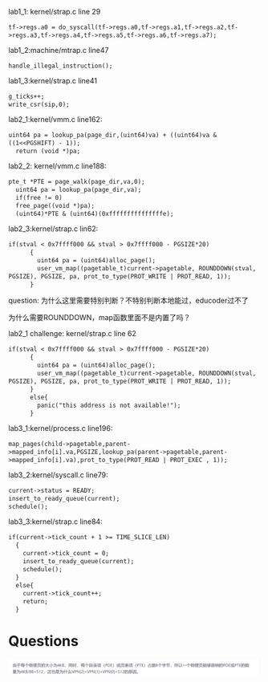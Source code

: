 lab1_1: kernel/strap.c  line 29

```
tf->regs.a0 = do_syscall(tf->regs.a0,tf->regs.a1,tf->regs.a2,tf->regs.a3,tf->regs.a4,tf->regs.a5,tf->regs.a6,tf->regs.a7);
```



lab1_2:machine/mtrap.c line47

```
handle_illegal_instruction();
```



lab1_3:kernel/strap.c line41

```
g_ticks++;
write_csr(sip,0);
```



lab2_1:kernel/vmm.c line162:

```
uint64 pa = lookup_pa(page_dir,(uint64)va) + ((uint64)va & ((1<<PGSHIFT) - 1));
  return (void *)pa;
```



lab2_2: kernel/vmm.c line188:

```
pte_t *PTE = page_walk(page_dir,va,0);
  uint64 pa = lookup_pa(page_dir,va);
  if(free != 0)
  free_page((void *)pa);
  (uint64)*PTE & (uint64)(0xfffffffffffffffe);
```



lab2_3:kernel/strap.c lin62:

```
if(stval < 0x7ffff000 && stval > 0x7ffff000 - PGSIZE*20)
      {
        uint64 pa = (uint64)alloc_page();
        user_vm_map((pagetable_t)current->pagetable, ROUNDDOWN(stval, PGSIZE), PGSIZE, pa, prot_to_type(PROT_WRITE | PROT_READ, 1));
      }
```

question: 为什么这里需要特别判断？不特别判断本地能过，educoder过不了

为什么需要ROUNDDOWN，map函数里面不是内置了吗？

lab2_1 challenge: kernel/strap.c line 62

```
if(stval < 0x7ffff000 && stval > 0x7ffff000 - PGSIZE*20)
      {
        uint64 pa = (uint64)alloc_page();
        user_vm_map((pagetable_t)current->pagetable, ROUNDDOWN(stval, PGSIZE), PGSIZE, pa, prot_to_type(PROT_WRITE | PROT_READ, 1));
      }
      else{
        panic("this address is not available!");
      }
```



lab3_1:kernel/process.c line196:

```
map_pages(child->pagetable,parent->mapped_info[i].va,PGSIZE,lookup_pa(parent->pagetable,parent->mapped_info[i].va),prot_to_type(PROT_READ | PROT_EXEC , 1));
```

 lab3_2:kernel/syscall.c line79:

```
current->status = READY;
insert_to_ready_queue(current);
schedule();
```

lab3_3:kernel/strap.c line84:

```
if(current->tick_count + 1 >= TIME_SLICE_LEN)
  {
    current->tick_count = 0;
    insert_to_ready_queue(current);
    schedule();
  }
  else{
    current->tick_count++;
    return;
  }
```



# Questions

![image-20221109215140242](笔记图片/image-20221109215140242.png)
